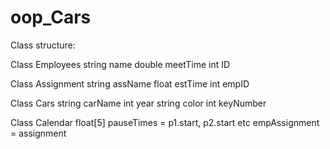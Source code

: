 # oop_Cars

Class structure:

Class Employees
	string name
	double meetTime
	int ID
	

Class Assignment
	string assName
	float estTime
	int empID
	

Class Cars
	string carName
	int year
	string color
	int keyNumber
	

Class Calendar
	float[5] pauseTimes = p1.start, p2.start etc
	empAssignment = assignment
	
	
